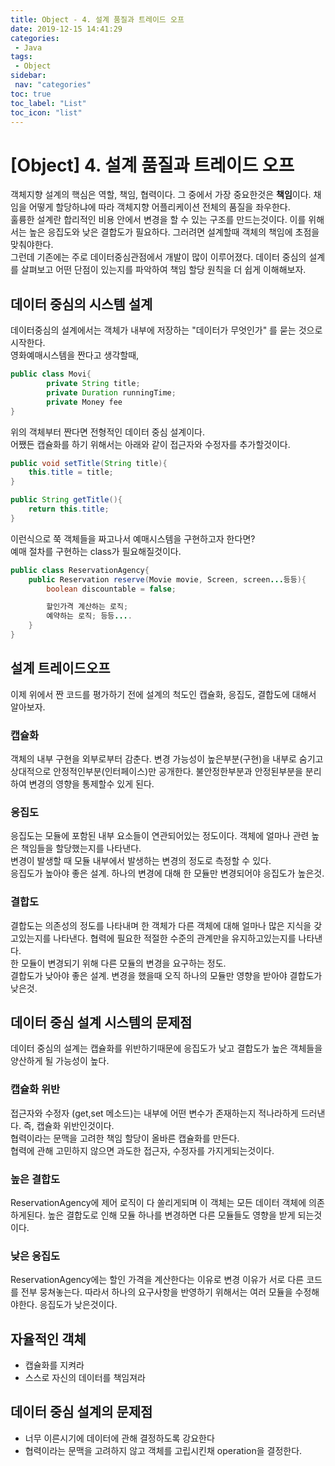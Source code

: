 ```yaml
---
title: Object - 4. 설계 품질과 트레이드 오프
date: 2019-12-15 14:41:29
categories: 
 - Java
tags: 
 - Object
sidebar:
 nav: "categories"
toc: true
toc_label: "List"
toc_icon: "list"
---
```


# [Object] 4. 설계 품질과 트레이드 오프
객체지향 설계의 핵심은 역할, 책임, 협력이다. 그 중에서 가장 중요한것은 **책임**이다. 채임을 어떻게 할당하냐에 따라 객체지향 어플리케이션 전체의 품질을 좌우한다.  
훌륭한 설계란 합리적인 비용 안에서 변경을 할 수 있는 구조를 만드는것이다. 이를 위해서는 높은 응집도와 낮은 결합도가 필요하다.  그러려면 설계할때 객체의 책임에 초점을 맞춰야한다.  
그런데 기존에는 주로 데이터중심관점에서 개발이 많이 이루어졌다. 데이터 중심의 설계를 살펴보고 어떤 단점이 있는지를 파악하여 책임 할당 원칙을 더 쉽게 이해해보자.  

## 데이터 중심의 시스템 설계
데이터중심의 설계에서는 객체가 내부에 저장하는 "데이터가 무엇인가" 를 묻는 것으로 시작한다.   
영화예매시스템을 짠다고 생각할때,  
```java
public class Movi{
        private String title;
        private Duration runningTime;
        private Money fee
}
```
위의 객체부터 짠다면 전형적인 데이터 중심 설계이다.  
어쨌든 캡슐화를 하기 위해서는 아래와 같이 접근자와 수정자를 추가할것이다.

```java
public void setTitle(String title){
    this.title = title;
}

public String getTitle(){
    return this.title;
}
```
이런식으로 쭉 객체들을 짜고나서 예매시스템을 구현하고자 한다면?  
예매 절차를 구현하는 class가 필요해질것이다.
```java
public class ReservationAgency{
    public Reservation reserve(Movie movie, Screen, screen...등등){
        boolean discountable = false;

        할인가격 계산하는 로직;
        예약하는 로직; 등등.... 
    }
}
```

## 설계 트레이드오프
이제 위에서 짠 코드를 평가하기 전에 설계의 척도인 캡슐화, 응집도, 결합도에 대해서 알아보자.
### 캡슐화
객체의 내부 구현을 외부로부터 감춘다. 변경 가능성이 높은부분(구현)을 내부로 숨기고 상대적으로 안정적인부분(인터페이스)만 공개한다. 불안정한부분과 안정된부분을 분리하여 변경의 영향을 통제할수 있게 된다. 

### 응집도
응집도는 모듈에 포함된 내부 요소들이 연관되어있는 정도이다. 객체에 얼마나 관련 높은 책임들을 할당했는지를 나타낸다.  
변경이 발생할 때 모듈 내부에서 발생하는 변경의 정도로 측정할 수 있다.  
응집도가 높아야 좋은 설계. 하나의 변경에 대해 한 모듈만 변경되어야 응집도가 높은것.  

### 결합도
결합도는 의존성의 정도를 나타내며 한 객체가 다른 객체에 대해 얼마나 많은 지식을 갖고있는지를 나타낸다. 협력에 필요한 적절한 수준의 관계만을 유지하고있는지를 나타낸다.  
한 모듈이 변경되기 위해 다른 모듈의 변경을 요구하는 정도.   
결합도가 낮아야 좋은 설계. 변경을 했을때 오직 하나의 모듈만 영향을 받아야 결합도가 낮은것.  

## 데이터 중심 설계 시스템의 문제점
데이터 중심의 설계는 캡슐화를 위반하기때문에 응집도가 낮고 결합도가 높은 객체들을 양산하게 될 가능성이 높다.

### 캡슐화 위반
접근자와 수정자 (get,set 메소드)는 내부에 어떤 변수가 존재하는지 적나라하게 드러낸다. 즉, 캡슐화 위반인것이다.  
협력이라는 문맥을 고려한 책임 할당이 올바른 캡슐화를 만든다.  
협력에 관해 고민하지 않으면 과도한 접근자, 수정자를 가지게되는것이다.  

### 높은 결합도
ReservationAgency에 제어 로직이 다 쏠리게되며 이 객체는 모든 데이터 객체에 의존하게된다. 높은 결합도로 인해 모듈 하나를 변경하면 다른 모듈들도 영향을 받게 되는것이다.

### 낮은 응집도
ReservationAgency에는 할인 가격을 계산한다는 이유로 변경 이유가 서로 다른 코드를 전부 뭉쳐놓는다. 따라서 하나의 요구사항을 반영하기 위해서는 여러 모듈을 수정해야한다. 응집도가 낮은것이다. 

## 자율적인 객체
- 캡슐화를 지켜라
- 스스로 자신의 데이터를 책임져라

## 데이터 중심 설계의 문제점
- 너무 이른시기에 데이터에 관해 결정하도록 강요한다
- 협력이라는 문맥을 고려하지 않고 객체를 고립시킨채 operation을 결정한다.
